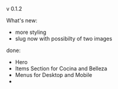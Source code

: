 v 0.1.2

What's new:

- more styling
- slug now with possibilty of two images

done:

- Hero
- Items Section for Cocina and Belleza
- Menus for Desktop and Mobile
-
